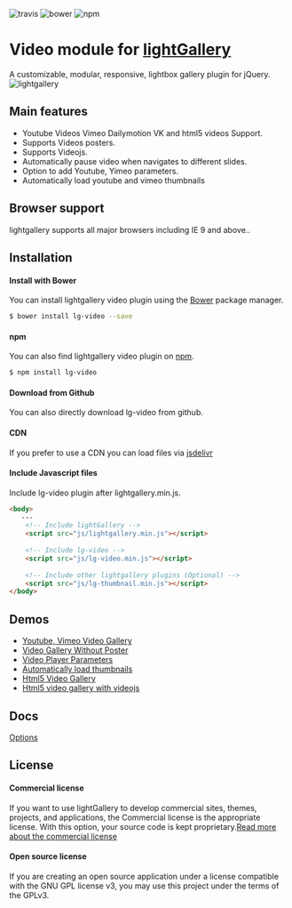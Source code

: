 ![travis](https://travis-ci.org/sachinchoolur/lg-video.svg?branch=master)
![bower](https://img.shields.io/bower/v/lg-video.svg)
![npm](https://img.shields.io/npm/v/lg-video.svg)

# Video module for [lightGallery](http://sachinchoolur.github.io/lightGallery/)
A customizable, modular, responsive, lightbox gallery plugin for jQuery.
![lightgallery](https://raw.githubusercontent.com/sachinchoolur/lightGallery/master/lib/lg.png)

Main features
---

* Youtube Videos Vimeo Dailymotion VK and html5 videos Support.
* Supports Videos posters.
* Supports Videojs.
* Automatically pause video when navigates to different slides.
* Option to add Youtube, Yimeo parameters.
* Automatically load youtube and vimeo thumbnails
 
Browser support
---
lightgallery supports all major browsers including IE 9 and above..


Installation
---
#### Install with Bower

You can install lightgallery video plugin using the [Bower](http://bower.io) package manager.

```sh
$ bower install lg-video --save
```

#### npm

You can also find lightgallery video plugin on [npm](http://npmjs.org).

```sh
$ npm install lg-video
```
#### Download from Github

You can also directly download lg-video from github.

#### CDN
If you prefer to use a CDN you can load files via [jsdelivr](https://www.jsdelivr.com/projects/lg-video)

####  Include Javascript files
Include lg-video plugin after lightgallery.min.js.
``` html
<body>
   ---
    <!-- Include lightGallery -->
    <script src="js/lightgallery.min.js"></script>
    
    <!-- Include lg-video -->
    <script src="js/lg-video.min.js"></script>
    
    <!-- Include other lightgallery plugins (Optional) -->
    <script src="js/lg-thumbnail.min.js"></script>
</body>  
```

Demos 
----
  * [Youtube, Vimeo Video Gallery](http://sachinchoolur.github.io/lightGallery/demos/videos.html)
  * [Video Gallery Without Poster](http://sachinchoolur.github.io/lightGallery/demos/videos.html#video-without-poster)
  * [Video Player Parameters](http://sachinchoolur.github.io/lightGallery/demos/videos.html#video-player-param)
  * [Automatically load thumbnails](http://sachinchoolur.github.io/lightGallery/demos/videos.html#auto-thumb)
  * [Html5 Video Gallery](http://sachinchoolur.github.io/lightGallery/demos/html5-videos.html)
  * [Html5 video gallery with videojs](http://sachinchoolur.github.io/lightGallery/demos/html5-videos.html#video-without-poster)
  
Docs
-----
[Options](http://sachinchoolur.github.io/lightGallery/docs/api.html#lg-video)

License
---

#### Commercial license
If you want to use lightGallery to develop commercial sites, themes, projects, and applications, the Commercial license is the appropriate license. With this option, your source code is kept proprietary.[Read more about the commercial license](http://sachinchoolur.github.io/lightGallery/docs/license.html)

#### Open source license

If you are creating an open source application under a license compatible with the GNU GPL license v3, you may use this project under the terms of the GPLv3.

